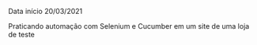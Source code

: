 Data início 20/03/2021

Praticando automação com Selenium e Cucumber em um site de uma loja de teste